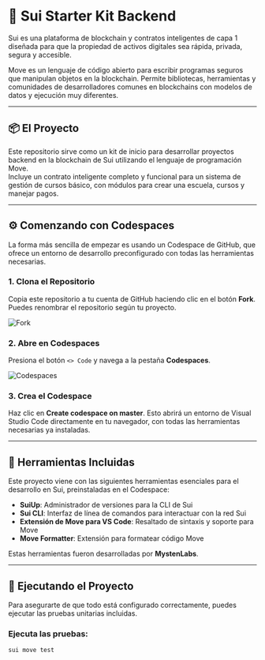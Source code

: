 # 🚀 Sui Starter Kit Backend

Sui es una plataforma de blockchain y contratos inteligentes de capa 1 diseñada para que la propiedad de activos digitales sea rápida, privada, segura y accesible.

Move es un lenguaje de código abierto para escribir programas seguros que manipulan objetos en la blockchain. Permite bibliotecas, herramientas y comunidades de desarrolladores comunes en blockchains con modelos de datos y ejecución muy diferentes.

---

## 📦 El Proyecto

Este repositorio sirve como un kit de inicio para desarrollar proyectos backend en la blockchain de Sui utilizando el lenguaje de programación Move.  
Incluye un contrato inteligente completo y funcional para un sistema de gestión de cursos básico, con módulos para crear una escuela, cursos y manejar pagos.

---

## ⚙️ Comenzando con Codespaces

La forma más sencilla de empezar es usando un Codespace de GitHub, que ofrece un entorno de desarrollo preconfigurado con todas las herramientas necesarias.

### 1. Clona el Repositorio  
Copia este repositorio a tu cuenta de GitHub haciendo clic en el botón **Fork**. Puedes renombrar el repositorio según tu proyecto.

![Fork](./imagenes/fork.png)

### 2. Abre en Codespaces  
Presiona el botón `<> Code` y navega a la pestaña **Codespaces**.

![Codespaces](./imagenes/codespaces.png)

### 3. Crea el Codespace  
Haz clic en **Create codespace on master**. Esto abrirá un entorno de Visual Studio Code directamente en tu navegador, con todas las herramientas necesarias ya instaladas.

---

## 🧰 Herramientas Incluidas

Este proyecto viene con las siguientes herramientas esenciales para el desarrollo en Sui, preinstaladas en el Codespace:

- **SuiUp**: Administrador de versiones para la CLI de Sui  
- **Sui CLI**: Interfaz de línea de comandos para interactuar con la red Sui  
- **Extensión de Move para VS Code**: Resaltado de sintaxis y soporte para Move  
- **Move Formatter**: Extensión para formatear código Move  

Estas herramientas fueron desarrolladas por **MystenLabs**.

---

## 🧪 Ejecutando el Proyecto

Para asegurarte de que todo está configurado correctamente, puedes ejecutar las pruebas unitarias incluidas.

### Ejecuta las pruebas:
```bash
sui move test
